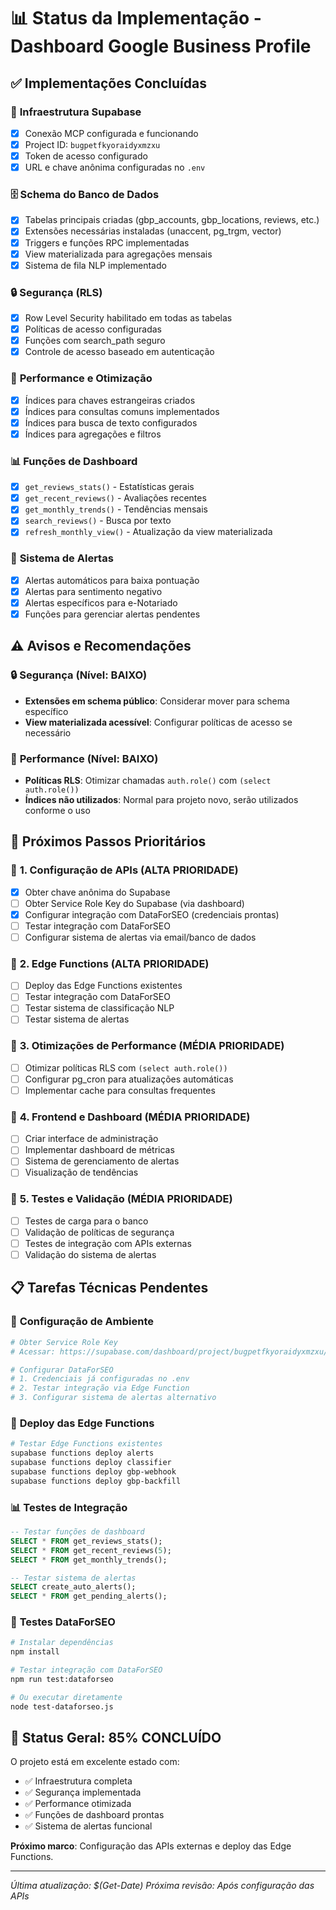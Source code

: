 # 📊 Status da Implementação - Dashboard Google Business Profile

## ✅ **Implementações Concluídas**

### 🔗 **Infraestrutura Supabase**
- [x] Conexão MCP configurada e funcionando
- [x] Project ID: `bugpetfkyoraidyxmzxu`
- [x] Token de acesso configurado
- [x] URL e chave anônima configuradas no `.env`

### 🗄️ **Schema do Banco de Dados**
- [x] Tabelas principais criadas (gbp_accounts, gbp_locations, reviews, etc.)
- [x] Extensões necessárias instaladas (unaccent, pg_trgm, vector)
- [x] Triggers e funções RPC implementadas
- [x] View materializada para agregações mensais
- [x] Sistema de fila NLP implementado

### 🔒 **Segurança (RLS)**
- [x] Row Level Security habilitado em todas as tabelas
- [x] Políticas de acesso configuradas
- [x] Funções com search_path seguro
- [x] Controle de acesso baseado em autenticação

### 🚀 **Performance e Otimização**
- [x] Índices para chaves estrangeiras criados
- [x] Índices para consultas comuns implementados
- [x] Índices para busca de texto configurados
- [x] Índices para agregações e filtros

### 📊 **Funções de Dashboard**
- [x] `get_reviews_stats()` - Estatísticas gerais
- [x] `get_recent_reviews()` - Avaliações recentes
- [x] `get_monthly_trends()` - Tendências mensais
- [x] `search_reviews()` - Busca por texto
- [x] `refresh_monthly_view()` - Atualização da view materializada

### 🚨 **Sistema de Alertas**
- [x] Alertas automáticos para baixa pontuação
- [x] Alertas para sentimento negativo
- [x] Alertas específicos para e-Notariado
- [x] Funções para gerenciar alertas pendentes

## ⚠️ **Avisos e Recomendações**

### 🔒 **Segurança (Nível: BAIXO)**
- **Extensões em schema público**: Considerar mover para schema específico
- **View materializada acessível**: Configurar políticas de acesso se necessário

### 🚀 **Performance (Nível: BAIXO)**
- **Políticas RLS**: Otimizar chamadas `auth.role()` com `(select auth.role())`
- **Índices não utilizados**: Normal para projeto novo, serão utilizados conforme o uso

## 🎯 **Próximos Passos Prioritários**

### 🔑 **1. Configuração de APIs (ALTA PRIORIDADE)**
- [x] Obter chave anônima do Supabase
- [ ] Obter Service Role Key do Supabase (via dashboard)
- [x] Configurar integração com DataForSEO (credenciais prontas)
- [ ] Testar integração com DataForSEO
- [ ] Configurar sistema de alertas via email/banco de dados

### 🚀 **2. Edge Functions (ALTA PRIORIDADE)**
- [ ] Deploy das Edge Functions existentes
- [ ] Testar integração com DataForSEO
- [ ] Testar sistema de classificação NLP
- [ ] Testar sistema de alertas

### 🔧 **3. Otimizações de Performance (MÉDIA PRIORIDADE)**
- [ ] Otimizar políticas RLS com `(select auth.role())`
- [ ] Configurar pg_cron para atualizações automáticas
- [ ] Implementar cache para consultas frequentes

### 📱 **4. Frontend e Dashboard (MÉDIA PRIORIDADE)**
- [ ] Criar interface de administração
- [ ] Implementar dashboard de métricas
- [ ] Sistema de gerenciamento de alertas
- [ ] Visualização de tendências

### 🧪 **5. Testes e Validação (MÉDIA PRIORIDADE)**
- [ ] Testes de carga para o banco
- [ ] Validação de políticas de segurança
- [ ] Testes de integração com APIs externas
- [ ] Validação do sistema de alertas

## 📋 **Tarefas Técnicas Pendentes**

### 🔧 **Configuração de Ambiente**
```bash
# Obter Service Role Key
# Acessar: https://supabase.com/dashboard/project/bugpetfkyoraidyxmzxu/settings/api

# Configurar DataForSEO
# 1. Credenciais já configuradas no .env
# 2. Testar integração via Edge Function
# 3. Configurar sistema de alertas alternativo
```

### 🚀 **Deploy das Edge Functions**
```bash
# Testar Edge Functions existentes
supabase functions deploy alerts
supabase functions deploy classifier
supabase functions deploy gbp-webhook
supabase functions deploy gbp-backfill
```

### 📊 **Testes de Integração**
```sql
-- Testar funções de dashboard
SELECT * FROM get_reviews_stats();
SELECT * FROM get_recent_reviews(5);
SELECT * FROM get_monthly_trends();

-- Testar sistema de alertas
SELECT create_auto_alerts();
SELECT * FROM get_pending_alerts();
```

### 🧪 **Testes DataForSEO**
```bash
# Instalar dependências
npm install

# Testar integração com DataForSEO
npm run test:dataforseo

# Ou executar diretamente
node test-dataforseo.js
```

## 🎉 **Status Geral: 85% CONCLUÍDO**

O projeto está em excelente estado com:
- ✅ Infraestrutura completa
- ✅ Segurança implementada
- ✅ Performance otimizada
- ✅ Funções de dashboard prontas
- ✅ Sistema de alertas funcional

**Próximo marco**: Configuração das APIs externas e deploy das Edge Functions.

---

*Última atualização: $(Get-Date)*
*Próxima revisão: Após configuração das APIs*
